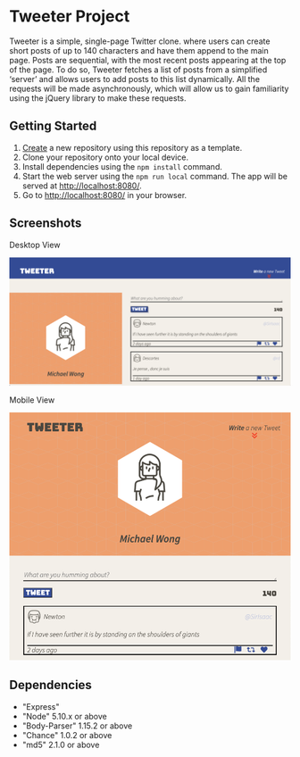 # Tweeter Project

Tweeter is a simple, single-page Twitter clone. where users can create short posts of up to 140 characters and have them append to the main page. Posts are sequential, with the most recent posts appearing at the top of the page. To do so, Tweeter fetches a list of posts from a simplified ‘server’ and allows users to add posts to this list dynamically. All the requests will be made asynchronously, which will allow us to gain familiarity using the jQuery library to make these requests.

## Getting Started

1. [Create](https://docs.github.com/en/repositories/creating-and-managing-repositories/creating-a-repository-from-a-template) a new repository using this repository as a template.
2. Clone your repository onto your local device.
3. Install dependencies using the `npm install` command.
3. Start the web server using the `npm run local` command. The app will be served at <http://localhost:8080/>.
4. Go to <http://localhost:8080/> in your browser.

## Screenshots

Desktop View

!["tweeter-desktop-version"](https://github.com/michaelkcwong/tweeter/blob/master/docs/tweets.desktop.png)

Mobile View

!["tweeter-mobile-version"](https://github.com/michaelkcwong/tweeter/blob/master/docs/tweets.mobile.png)

## Dependencies

- "Express"
- "Node" 5.10.x or above
- "Body-Parser" 1.15.2 or above
- "Chance" 1.0.2 or above
- "md5" 2.1.0 or above
